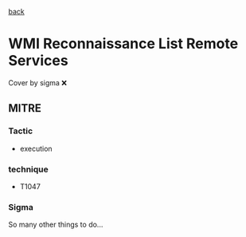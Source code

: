 [back](../index.md)
# WMI Reconnaissance List Remote Services
Cover by sigma :x: 

## MITRE
### Tactic
  - execution

### technique
  - T1047

### Sigma

 So many other things to do...